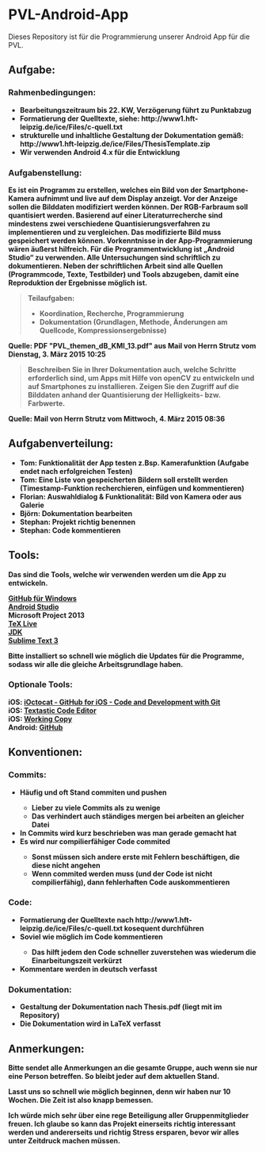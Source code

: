 # PVL-Android-App
Dieses Repository ist für die Programmierung unserer Android App für die PVL.

## Aufgabe:
### Rahmenbedingungen:
<ul>
<li><b>Bearbeitungszeitraum bis 22. KW, Verzögerung führt zu Punktabzug</li>
<li>Formatierung der Quelltexte, siehe: http://www1.hft-leipzig.de/ice/Files/c-quell.txt</li>
<li>strukturelle und inhaltliche Gestaltung der Dokumentation gemäß: http://www1.hft-leipzig.de/ice/Files/ThesisTemplate.zip</li>
<li>Wir verwenden Android 4.x für die Entwicklung</li>
</ul>

### Aufgabenstellung:
> <p>
Es ist ein Programm zu erstellen, welches ein Bild von der Smartphone-Kamera aufnimmt und live auf dem Display anzeigt. Vor der Anzeige sollen die Bilddaten modifiziert werden können. Der RGB-Farbraum soll quantisiert werden. Basierend auf einer Literaturrecherche sind mindestens zwei verschiedene Quantisierungsverfahren zu implementieren und zu vergleichen. Das modifizierte Bild muss gespeichert werden können. Vorkenntnisse in der App-Programmierung wären äußerst hilfreich. Für die Programmentwicklung ist „Android Studio“ zu verwenden. <b>Alle Untersuchungen sind schriftlich zu dokumentieren. Neben der schriftlichen Arbeit sind alle Quellen (Programmcode, Texte, Testbilder) und Tools abzugeben, damit eine Reproduktion der Ergebnisse möglich ist.</b>
> </p>
> <p>
> Teilaufgaben:
> <ul>
> <li>Koordination, Recherche, Programmierung</li>
> <li>Dokumentation (Grundlagen, Methode, Änderungen am Quellcode, Kompressionsergebnisse)</li>
> </ul>
> </p>

Quelle: PDF "PVL_themen_dB_KMI_13.pdf" aus Mail von Herrn Strutz vom Dienstag, 3. März 2015 10:25

> <p>
> Beschreiben Sie in Ihrer Dokumentation auch, welche Schritte erforderlich sind, um Apps mit Hilfe
> von openCV zu entwickeln und auf Smartphones zu installieren. Zeigen Sie den Zugriff auf die
> Bilddaten anhand der Quantisierung der Helligkeits- bzw. Farbwerte.
> </p>

Quelle: Mail von Herrn Strutz vom Mittwoch, 4. März 2015 08:36

## Aufgabenverteilung:

<p>
  <ul>
    <li>Tom: Funktionalität der App testen z.Bsp. Kamerafunktion (Aufgabe endet nach erfolgreichen Testen)</li>
    <li>Tom: Eine Liste von gespeicherten Bildern soll erstellt werden (Timestamp-Funktion recherchieren, einfügen und kommentieren)</li>
    <li>Florian: Auswahldialog & Funktionalität: Bild von Kamera oder aus Galerie</li>
    <li>Björn: Dokumentation bearbeiten</li>
    <li>Stephan: Projekt richtig benennen</li>
    <li>Stephan: Code kommentieren</li>
  </ul>
</p>

## Tools:

Das sind die Tools, welche wir verwenden werden um die App zu entwickeln.

<a href="https://windows.github.com/" title="GitHub für Windows">GitHub für Windows</a><br>
<a href="https://developer.android.com/sdk/index.html" title="Android Studio">Android Studio</a><br>
Microsoft Project 2013<br>
<a href="http://mirror.ctan.org/systems/texlive/tlnet/install-tl-windows.exe" title="TeX Live">TeX Live</a><br>
<a href="http://www.oracle.com/technetwork/java/javase/downloads/jdk8-downloads-2133151.html" title="JDK">JDK</a><br>
<a href="http://www.sublimetext.com/3" title="Sublime Text 3">Sublime Text 3</a>

<p>Bitte installiert so schnell wie möglich die Updates für die Programme, sodass wir alle die gleiche Arbeitsgrundlage haben.</p>
  
### Optionale Tools:
iOS: <a href="https://itunes.apple.com/us/app/ioctocat-github-for-ios-code/id669642611" title="iOctocat - GitHub for iOS - Code and Development with Git">iOctocat - GitHub for iOS - Code and Development with Git</a><br>
iOS: <a href="https://itunes.apple.com/us/app/id383577124" title="Textastic Code Editor">Textastic Code Editor</a><br>
iOS: <a href="https://itunes.apple.com/us/app/id896694807" title="Working Copy">Working Copy</a><br>
Android: <a href="https://play.google.com/store/apps/details?id=com.github.mobile" title="GitHub">GitHub</a>

## Konventionen:
### Commits:
<ul>
<li>Häufig und oft Stand commiten und pushen</li>
  <ul>
  <li>Lieber zu viele Commits als zu wenige</li>
  <li>Das verhindert auch ständiges mergen bei arbeiten an gleicher Datei</li>
  </ul>
<li>In Commits wird kurz beschrieben was man gerade gemacht hat</li>
<li>Es wird nur compilierfähiger Code commited</li>
  <ul>
  <li>Sonst müssen sich andere erste mit Fehlern beschäftigen, die diese nicht angehen</li>
  <li>Wenn commited werden muss (und der Code ist nicht compilierfähig), dann fehlerhaften Code auskommentieren</li>
  </ul>
</ul>

### Code:
<ul>
<li><b>Formatierung der Quelltexte nach http://www1.hft-leipzig.de/ice/Files/c-quell.txt kosequent durchführen</b></li>
<li>Soviel wie möglich im Code kommentieren</li>
  <ul>
  <li>Das hilft jedem den Code schneller zuverstehen was wiederum die Einarbeitungszeit verkürzt</li>
  </ul>
<li>Kommentare werden in deutsch verfasst</li>
</ul>

### Dokumentation:
<ul>
<li><b>Gestaltung der Dokumentation nach Thesis.pdf</b> (liegt mit im Repository)</li>
<li>Die Dokumentation wird in LaTeX verfasst</li>
</ul>

## Anmerkungen:

Bitte sendet alle Anmerkungen an die gesamte Gruppe, auch wenn sie nur eine Person betreffen. So bleibt jeder auf dem aktuellen Stand.

Lasst uns so schnell wie möglich beginnen, denn wir haben nur 10 Wochen. Die Zeit ist also knapp bemessen.

<b>Ich würde mich sehr über eine rege Beteiligung aller Gruppenmitglieder freuen.</b> Ich glaube so kann das Projekt einerseits richtig interessant werden und andererseits und richtig Stress ersparen, bevor wir alles unter Zeitdruck machen müssen.
